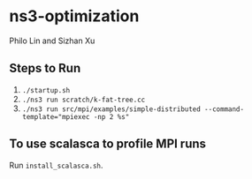 # ns3-optimization

Philo Lin and Sizhan Xu

## Steps to Run
1. `./startup.sh`
2. `./ns3 run scratch/k-fat-tree.cc`
3. `./ns3 run src/mpi/examples/simple-distributed --command-template="mpiexec -np 2 %s"`

## To use scalasca to profile MPI runs
Run `install_scalasca.sh`.